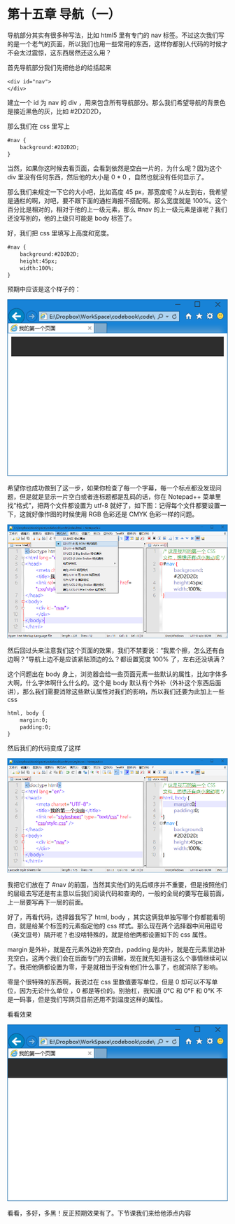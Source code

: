 第十五章 导航（一）
===

导航部分其实有很多种写法，比如 html5 里有专门的 nav 标签。不过这次我们写的是一个老气的页面，所以我们也用一些常用的东西，这样你都别人代码的时候才不会太过震惊，这东西居然还这么用？

首先导航部分我们先把他总的给括起来

	<div id="nav">
	</div>

建立一个 id 为 nav 的 div ，用来包含所有导航部分。那么我们希望导航的背景色是接近黑色的灰，比如 #2D2D2D，

那么我们在 css 里写上

	#nav {
		background:#2D2D2D;
	}

当然，如果你这时候去看页面，会看到依然是空白一片的，为什么呢？因为这个div 里没有任何东西，然后他的大小是 0 * 0 ，自然也就没有任何显示了。

那么我们来规定一下它的大小吧，比如高度 45 px，那宽度呢？从左到右，我希望是通栏的啊，对吧，要不跟下面的通栏海报不搭配啊。那么宽度就是 100%。这个百分比是相对的，相对于他的上一级元素，那么 #nav 的上一级元素是谁呢？我们还没写别的，他的上级只可能是 body 标签了。

好，我们把 css 里填写上高度和宽度。

	#nav {
		background:#2D2D2D;
		height:45px;
		width:100%;
	}

预期中应该是这个样子的：

![图15-1](images/15-1.png)

希望你也成功做到了这一步，如果你检查了每一个字幕，每一个标点都没发现问题，但是就是显示一片空白或者连标题都是乱码的话，你在 Notepad++ 菜单里找“格式”，把两个文件都设置为 utf-8 就好了，如下图：记得每个文件都要设置一下，这就好像作图的时候使用 RGB 色彩还是 CMYK 色彩一样的问题。

![图15-2](images/15-2.png)

然后回过头来注意我们这个页面的效果，我们不禁要说：“我累个擦，怎么还有白边啊？”导航上边不是应该紧贴顶边的么？都设置宽度 100% 了，左右还没填满？

这个问题出在 body 身上，浏览器会给一些页面元素一些默认的属性，比如字体多大啊，什么字体啊什么什么的。这个是 body 默认有个外补（外补这个东西后面讲），那么我们需要消除这些默认属性对我们的影响，所以我们还要为此加上一些 css

	html, body {
		margin:0;
		padding:0;
	}

然后我们的代码变成了这样

![图15-3](images/15-3.png)

我把它们放在了 #nav 的前面，当然其实他们的先后顺序并不重要，但是按照他们的层级去写还是有主意以后我们阅读代码和查询的，一般的全局的要写在最前面，上一层要写再下一层的前面。

好了，再看代码，选择器我写了 html, body ，其实这俩我单独写哪个你都能看明白，就是给某个标签的元素指定他的 css 样式。那么现在两个选择器中间用逗号（英文逗号）隔开呢？也没啥特殊的，就是给他两都设置如下的 css 属性。

margin 是外补，就是在元素外边补充空白，padding 是内补，就是在元素里边补充空白。这两个我们会在后面专门的去讲解，现在就先知道有这么个事情继续可以了。我把他俩都设置为零，于是就相当于没有他们什么事了，也就消除了影响。

零是个很特殊的东西啊，我说过在 css 里数值要写单位，但是 0 却可以不写单位，因为无论什么单位 ，0 都是等价的。别抬杠，我知道 0°C 和 0°F 和 0°K 不是一码事，但是我们写网页目前还用不到温度这样的属性。

看看效果

![图15-4](images/15-4.png)

看看，多好，多黑！反正预期效果有了。下节课我们来给他添点内容